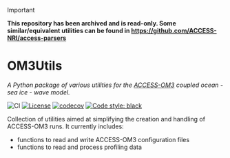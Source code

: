 > [!IMPORTANT]  
> **This repository has been archived and is read-only. Some similar/equivalent utilities can be found in https://github.com/ACCESS-NRI/access-parsers**

# OM3Utils

*A Python package of various utilities for the [ACCESS-OM3](https://github.com/COSIMA/access-om3) coupled ocean - sea ice - wave model.*

![CI](https://github.com/COSIMA/om3-utils/actions/workflows/ci.yml/badge.svg) [![License](https://img.shields.io/badge/License-MPL2.0-a05a3f?style=flat-square)](https://opensource.org/licenses/MPL-2.0) [![codecov](https://codecov.io/gh/COSIMA/om3-utils/graph/badge.svg?token=gWLm5kXMcb)](https://codecov.io/gh/COSIMA/om3-utils) [![Code style: black](https://img.shields.io/badge/code%20style-black-000000.svg)](https://github.com/psf/black)

Collection of utilities aimed at simplifying the creation and handling of ACCESS-OM3 runs. It currently includes:
  - functions to read and write ACCESS-OM3 configuration files
  - functions to read and process profiling data
